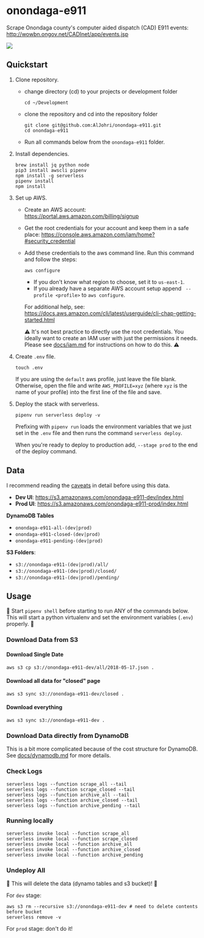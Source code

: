 # onondaga-e911

Scrape Onondaga county's computer aided dispatch (CAD) E911 events: http://wowbn.ongov.net/CADInet/app/events.jsp

![](https://i.imgur.com/Ht2tH4u.png)

## Quickstart

1. Clone repository.

	- change directory (cd) to your projects or development folder

		```
		cd ~/Development
		```

	- clone the repository and cd into the repository folder

		```
		git clone git@github.com:AlJohri/onondaga-e911.git
		cd onondaga-e911
		```

	- Run all commands below from the `onondaga-e911` folder.

2. Install dependencies.
	
	```
	brew install jq python node
	pip3 install awscli pipenv
	npm install -g serverless
	pipenv install
	npm install
	```

3. Set up AWS.

	- Create an AWS account: https://portal.aws.amazon.com/billing/signup
	- Get the root credentials for your account and keep them in a safe place: https://console.aws.amazon.com/iam/home?#security_credential
	- Add these credentials to the aws command line. Run this command and follow the steps:

		```
		aws configure
		```

		- If you don't know what region to choose, set it to `us-east-1`.
		- If you already have a separate AWS account setup append ` --profile <profile>` to `aws configure`.

		For additional help, see: https://docs.aws.amazon.com/cli/latest/userguide/cli-chap-getting-started.html

		⚠️ It's not best practice to directly use the root credentials. You ideally want to create an IAM user with just the permissions it needs. Please see [docs/iam.md](./docs/iam.md) for instructions on how to do this. ⚠️

4. Create `.env` file.

	```
	touch .env
	```

	If you are using the `default` aws profile, just leave the file blank. Otherwise, open the file and write `AWS_PROFILE=xyz` (where `xyz` is the name of your profile) into the first line of the file and save.

5. Deploy the stack with serverless.

	```
	pipenv run serverless deploy -v
	```

	Prefixing with `pipenv run` loads the environment variables that we just set in the `.env` file and then runs the command `serverless deploy`.

	When you're ready to deploy to production add, `--stage prod` to the end of the deploy command.

## Data

I recommend reading the [caveats](./docs/caveats.md) in detail before using this data.

- **Dev UI**: https://s3.amazonaws.com/onondaga-e911-dev/index.html
- **Prod UI**: https://s3.amazonaws.com/onondaga-e911-prod/index.html

**DynamoDB Tables**

- `onondaga-e911-all-(dev|prod)`
- `onondaga-e911-closed-(dev|prod)`
- `onondaga-e911-pending-(dev|prod)`

**S3 Folders**:

- `s3://onondaga-e911-(dev|prod)/all/`
- `s3://onondaga-e911-(dev|prod)/closed/`
- `s3://onondaga-e911-(dev|prod)/pending/`

## Usage

🚨 Start `pipenv shell` before starting to run ANY of the commands below. This will start a python virtualenv and set the environment variables (`.env`) properly. 🚨

### Download Data from S3

#### Download Single Date

```
aws s3 cp s3://onondaga-e911-dev/all/2018-05-17.json .
```

#### Download all data for "closed" page

```
aws s3 sync s3://onondaga-e911-dev/closed .
```

#### Download everything

```
aws s3 sync s3://onondaga-e911-dev .
```

### Download Data directly from DynamoDB

This is a bit more complicated because of the cost structure for DynamoDB. See [docs/dynamodb.md](./docs/dynamodb.md) for more details.

### Check Logs

```
serverless logs --function scrape_all --tail
serverless logs --function scrape_closed --tail
serverless logs --function archive_all --tail
serverless logs --function archive_closed --tail
serverless logs --function archive_pending --tail
```

### Running locally

```
serverless invoke local --function scrape_all
serverless invoke local --function scrape_closed
serverless invoke local --function archive_all
serverless invoke local --function archive_closed
serverless invoke local --function archive_pending
```

### Undeploy All

🚨 This will delete the data (dynamo tables and s3 bucket)! 🚨

For `dev` stage:

```
aws s3 rm --recursive s3://onondaga-e911-dev # need to delete contents before bucket
serverless remove -v
```

For `prod` stage: don't do it!
